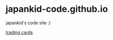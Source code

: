 # japankid-code.github.io
japankid's code site :)


[trading cards](japankid-code.github.io/trading-cards/cryptids/Issie/Issie-card.html)
